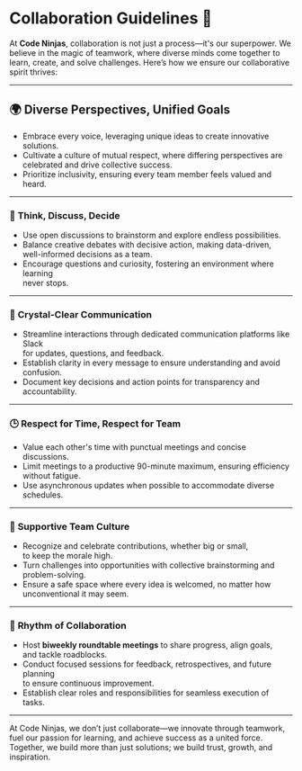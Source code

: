 # Collaboration Guidelines 🤝  

At **Code Ninjas**, collaboration is not just a process—it's our superpower.
We believe in the magic of teamwork, where diverse minds come together to learn,
create, and solve challenges. Here’s how we ensure our collaborative spirit
thrives:  

---

## 🌍 **Diverse Perspectives, Unified Goals**  

- Embrace every voice, leveraging unique ideas to create innovative solutions.  
- Cultivate a culture of mutual respect, where differing perspectives are  
  celebrated and drive collective success.  
- Prioritize inclusivity, ensuring every team member feels valued and heard.  

---

### 🧠 **Think, Discuss, Decide**  

- Use open discussions to brainstorm and explore endless possibilities.  
- Balance creative debates with decisive action, making data-driven,  
  well-informed decisions as a team.  
- Encourage questions and curiosity, fostering an environment where learning  
  never stops.  

---

### 📣 **Crystal-Clear Communication**

- Streamline interactions through dedicated communication platforms like Slack  
  for updates, questions, and feedback.  
- Establish clarity in every message to ensure understanding and avoid  
  confusion.  
- Document key decisions and action points for transparency and  
  accountability.  

---

### 🕒 **Respect for Time, Respect for Team**  

- Value each other's time with punctual meetings and concise discussions.  
- Limit meetings to a productive 90-minute maximum, ensuring efficiency  
  without fatigue.  
- Use asynchronous updates when possible to accommodate diverse schedules.  

---

### 🌟 **Supportive Team Culture**  

- Recognize and celebrate contributions, whether big or small,  
  to keep the morale high.  
- Turn challenges into opportunities with collective brainstorming and  
  problem-solving.  
- Ensure a safe space where every idea is welcomed, no matter how  
  unconventional it may seem.  

---

### 📅 **Rhythm of Collaboration**

- Host **biweekly roundtable meetings** to share progress, align goals,  
  and tackle roadblocks.  
- Conduct focused sessions for feedback, retrospectives, and future planning  
  to ensure continuous improvement.  
- Establish clear roles and responsibilities for seamless execution of tasks.  

---

At Code Ninjas, we don’t just collaborate—we innovate through teamwork, fuel our
passion for learning, and achieve success as a united force. Together, we build
more than just solutions; we build trust, growth, and inspiration. 
